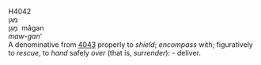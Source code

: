 <body>
  <p>H4042<br>  מגן  <br> מָגַן  ‎  mâgan  <br><i>maw-gan‘ </i><br>A denominative from <a href="h4043.htm">4043</a>  properly to <i>shield</i>; <i>encompass</i> with; figuratively to <i>rescue</i>, to <i>hand</i> safely <i>over</i> (that is, <i>surrender</i>): - deliver.<br></p>
 </body>